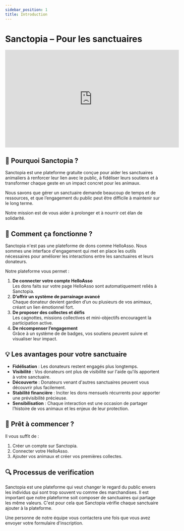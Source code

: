 ```yaml
---
sidebar_position: 1
title: Introduction
---
```


# Sanctopia – Pour les sanctuaires

<div align="center">

<iframe width="560" height="315" src="https://www.youtube.com/embed/xH8_1JNPkDA" title="Présentation de Sanctopia" frameborder="0" allow="accelerometer; autoplay; clipboard-write; encrypted-media; gyroscope; picture-in-picture; web-share" allowfullscreen></iframe>

</div>

## 🌱 Pourquoi Sanctopia ?
Sanctopia est une plateforme gratuite conçue pour aider les sanctuaires animaliers à renforcer leur lien avec le public, à fidéliser leurs soutiens et à transformer chaque geste en un impact concret pour les animaux.  

Nous savons que gérer un sanctuaire demande beaucoup de temps et de ressources, et que l’engagement du public peut être difficile à maintenir sur le long terme.  

Notre mission est de vous aider à prolonger et à nourrir cet élan de solidarité.

## 🐾 Comment ça fonctionne ?

Sanctopia n'est pas une plateforme de dons comme HelloAsso. Nous sommes une interface d'engagement qui met en place les outils nécessaires pour améliorer les interactions entre les sanctuaires et leurs donateurs.

Notre plateforme vous permet :
1. **De connecter votre compte HelloAsso**  
   Les dons faits sur votre page HelloAsso sont automatiquement reliés à Sanctopia.
2. **D’offrir un système de parrainage avancé**  
   Chaque donateur devient gardien d’un ou plusieurs de vos animaux, créant un lien émotionnel fort.
3. **De proposer des collectes et défis**  
   Les cagnottes, missions collectives et mini-objectifs encouragent la participation active.
4. **De récompenser l’engagement**  
   Grâce à un système de de badges, vos soutiens peuvent suivre et visualiser leur impact.

## 💡 Les avantages pour votre sanctuaire
- **Fidélisation** : Les donateurs restent engagés plus longtemps.  
- **Visibilité** : Vos donateurs ont plus de visibilité sur l'aide qu'ils apportent à votre sanctuaire.  
- **Découverte** : Donateurs venant d'autres sanctuaires peuvent vous découvrir plus facilement.  
- **Stabilité financière** : Inciter les dons mensuels récurrents pour apporter une prévisibilité précieuse.  
- **Sensibilisation** : Chaque interaction est une occasion de partager l’histoire de vos animaux et les enjeux de leur protection.

## 🚀 Prêt à commencer ?
Il vous suffit de :
1. Créer un compte sur Sanctopia.  
2. Connecter votre HelloAsso.  
3. Ajouter vos animaux et créer vos premières collectes.

## 🔍 Processus de verification

Sanctopia est une plateforme qui veut changer le regard du public envers les individus qui sont trop souvent vu comme des marchandises. Il est important que notre plateforme soit composer de sanctuaires qui partage les même valeurs. C'est pour cela que Sanctopia vérifie chaque sanctuaire ajouter à la plateforme.

Une personne de notre équipe vous contactera une fois que vous avez envoyer votre formulaire d'inscription.